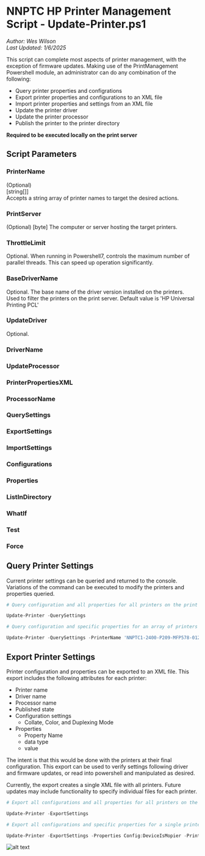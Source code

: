 # NNPTC HP Printer Management Script - Update-Printer.ps1

*Author: Wes Wilson*  
*Last Updated: 1/6/2025*

This script can complete most aspects of printer management, with the exception of firmware updates. Making use of the PrintManagement Powershell module, an administrator can do any combination of the following:
* Query printer properties and configrations 
* Export printer properties and configurations to an XML file
* Import printer properties and settings from an XML file
* Update the printer driver
* Update the printer processor
* Publish the printer to the printer directory

**Required to be executed locally on the print server**
## Script Parameters

### PrinterName
(Optional)  
[string[]]  
Accepts a string array of printer names to target the desired actions.
### PrintServer
(Optional) 
[byte]
The computer or server hosting the target printers.
### ThrottleLimit
Optional. When running in Powershell7, controls the maximum number of parallel threads. This can speed up operation significantly.
### BaseDriverName
Optional. The base name of the driver version installed on the printers. Used to filter the printers on the print server. Default value is 'HP Universal Printing PCL'
### UpdateDriver
Optional. 
### DriverName
### UpdateProcessor
### PrinterPropertiesXML
### ProcessorName
### QuerySettings
### ExportSettings
### ImportSettings
### Configurations
### Properties
### ListInDirectory
### WhatIf
### Test
### Force

## Query Printer Settings
Current printer settings can be queried and returned to the console. Variations of the command can be executed to modify the printers and properties queried.

```powershell
# Query configuration and all properties for all printers on the print server

Update-Printer -QuerySettings

# Query configuration and specific properties for an array of printers

Update-Printer -QuerySettings -PrinterName 'NNPTC1-2400-P209-MFP578-012314', 'NNPTC-2400-D216-XXX-01318' -Properties 'Config:DeviceIsMopier', 'Config:DuplexUnit'
```

## Export Printer Settings
Printer configuration and properties can be exported to an XML file. This export includes the following attributes for each printer:
* Printer name
* Driver name
* Processor name
* Published state
* Configuration settings
  * Collate, Color, and Duplexing Mode
* Properties
  * Property Name
  * data type
  * value

The intent is that this would be done with the printers at their final configuration. This export can be used to verify settings following driver and firmware updates, or read into powershell and manipulated as desired.

Currently, the export creates a single XML file with all printers. Future updates may include functionality to specify individual files for each printer.

```powershell
# Export all configurations and all properties for all printers on the print server

Update-Printer -ExportSettings

# Export all configurations and specific properties for a single printer. Specify the output filepath.

Update-Printer -ExportSettings -Properties Config:DeviceIsMopier -PrinterName 'NNPTC1-2400-P209-MFP578-012314' -PrinterPropertiesXML C:\Tools\PrinterSettings.xml
```
![alt text](PrinterPropertiesXML.PNG)